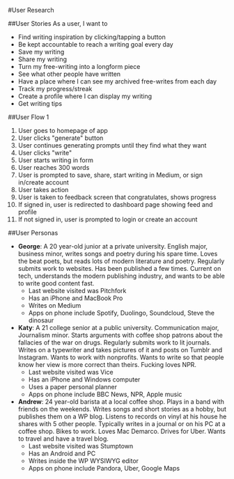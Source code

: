 #User Research

##User Stories
As a user, I want to
- Find writing inspiration by clicking/tapping a button
- Be kept accountable to reach a writing goal every day
- Save my writing
- Share my writing
- Turn my free-writing into a longform piece
- See what other people have written
- Have a place where I can see my archived free-writes from each day
- Track my progress/streak
- Create a profile where I can display my writing
- Get writing tips

##User Flow 1
1. User goes to homepage of app
2. User clicks "generate" button
3. User continues generating prompts until they find what they want
4. User clicks "write"
5. User starts writing in form
6. User reaches 300 words
7. User is prompted to save, share, start writing in Medium, or sign in/create account
8. User takes action
9. User is taken to feedback screen that congratulates, shows progress
10. If signed in, user is redirected to dashboard page showing feed and profile
11. If not signed in, user is prompted to login or create an account

##User Personas
- **George**: A 20 year-old junior at a private university. English major, business minor, writes songs and poetry during his spare time. Loves the beat poets, but reads lots of modern literature and poetry. Regularly submits work to websites. Has been published a few times. Current on tech, understands the modern publishing industry, and wants to be able to write good content fast.
    + Last website visited was Pitchfork
    + Has an iPhone and MacBook Pro
    + Writes on Medium
    + Apps on phone include Spotify, Duolingo, Soundcloud, Steve the dinosaur
- **Katy**: A 21 college senior at a public university. Communication major, Journalism minor. Starts arguments with coffee shop patrons about the fallacies of the war on drugs. Regularly submits work to lit journals. Writes on a typewriter and takes pictures of it and posts on Tumblr and Instagram. Wants to work with nonprofits. Wants to write so that people know her view is more correct than theirs. Fucking loves NPR.
    + Last website visited was Vice
    + Has an iPhone and Windows computer
    + Uses a paper personal planner
    + Apps on phone include BBC News, NPR, Apple music
- **Andrew**: 24 year-old barista at a local coffee shop. Plays in a band with friends on the weekends. Writes songs and short stories as a hobby, but publishes them on a WP blog. Listens to records on vinyl at his house he shares with 5 other people. Typically writes in a journal or on his PC at a coffee shop. Bikes to work. Loves Mac Demarco. Drives for Uber. Wants to travel and have a travel blog.
    + Last website visited was Stumptown
    + Has an Android and PC
    + Writes inside the WP WYSIWYG editor
    + Apps on phone include Pandora, Uber, Google Maps














